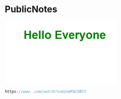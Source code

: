 # PublicNotes
![img](/images/sampleOutputReact.png)
































```javascript
https://www..com/watch?v=GznmPACXBlY
```

